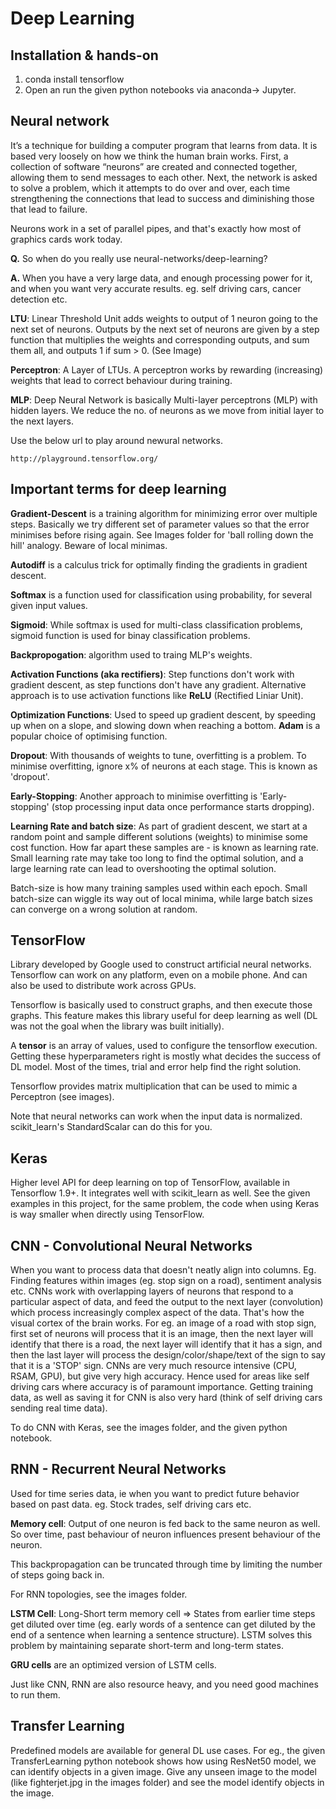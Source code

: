 # Deep Learning

## Installation & hands-on

1. conda install tensorflow
2. Open an run the given python notebooks via anaconda-> Jupyter.

## Neural network

It’s a technique for building a computer program that learns from data. It is based very loosely on how we think the human brain works. First, a collection of software “neurons” are created and connected together, allowing them to send messages to each other. Next, the network is asked to solve a problem, which it attempts to do over and over, each time strengthening the connections that lead to success and diminishing those that lead to failure. 

Neurons work in a set of parallel pipes, and that's exactly how most of graphics cards work today.

**Q.** So when do you really use neural-networks/deep-learning?

**A.** When you have a very large data, and enough processing power for it, and when you want very accurate results. eg. self driving cars, cancer detection etc.

**LTU**: Linear Threshold Unit adds weights to output of 1 neuron going to the next set of neurons. Outputs by the next set of neurons are given by a step function that multiplies the weights and corresponding outputs, and sum them all, and outputs 1 if sum > 0. (See Image) 

**Perceptron**: A Layer of LTUs. A perceptron works by rewarding (increasing) weights that lead to correct behaviour during training.  

**MLP**: Deep Neural Network is basically Multi-layer perceptrons (MLP) with hidden layers. We reduce the no. of neurons as we move from initial layer to the next layers. 

Use the below url to play around newural networks.
```
http://playground.tensorflow.org/
```

## Important terms for deep learning

**Gradient-Descent** is a training algorithm for minimizing error over multiple steps. Basically we try different set of parameter values so that the error minimises before rising again. See Images folder for 'ball rolling down the hill' analogy. Beware of local minimas.

**Autodiff** is a calculus trick for optimally finding the gradients in gradient descent.

**Softmax** is a function used for classification using probability, for several given input values.

**Sigmoid**: While softmax is used for multi-class classification problems, sigmoid function is used for binay classification problems.

**Backpropogation**: algorithm used to traing MLP's weights.

**Activation Functions (aka rectifiers)**: Step functions don't work with gradient descent, as step functions don't have any gradient. Alternative approach is to use activation functions like **ReLU** (Rectified Liniar Unit).

**Optimization Functions**: Used to speed up gradient descent, by speeding up when on a slope, and slowing down when reaching a bottom. **Adam** is a popular choice of optimising function.

**Dropout**: With thousands of weights to tune, overfitting is a problem. To minimise overfitting, ignore x% of neurons at each stage. This is known as 'dropout'. 

**Early-Stopping**: Another approach to minimise overfitting is 'Early-stopping' (stop processing input data once performance starts dropping).

**Learning Rate and batch size**: As part of gradient descent, we start at a random point and sample different solutions (weights) to minimise some cost function. How far apart these samples are - is known as learning rate. Small learning rate may take too long to find the optimal solution, and a large learning rate can lead to overshooting the optimal solution.

Batch-size is how many training samples used within each epoch. Small batch-size can wiggle its way out of local minima, while large batch sizes can converge on a wrong solution at random. 

## TensorFlow
Library developed by Google used to construct artificial neural networks. Tensorflow can work on any platform, even on a mobile phone. And can also be used to distribute work across GPUs.

Tensorflow is basically used to construct graphs, and then execute those graphs. This feature makes this library useful for deep learning as well (DL was not the goal when the library was built initially).

A **tensor** is an array of values, used to configure the tensorflow execution. Getting these hyperparameters right is mostly what decides the success of DL model. Most of the times, trial and error help find the right solution.

Tensorflow provides matrix multiplication that can be used to mimic a Perceptron (see images).

Note that neural networks can work when the input data is normalized. scikit_learn's StandardScalar can do this for you. 

## Keras

Higher level API for deep learning on top of TensorFlow, available in Tensorflow 1.9+. It integrates well with scikit_learn as well. See the given examples in this project, for the same problem, the code when using Keras is way smaller when directly using TensorFlow.

## CNN - Convolutional Neural Networks

When you want to process data that doesn't neatly align into columns. Eg. Finding features within images (eg. stop sign on a road), sentiment analysis etc. CNNs work with overlapping layers of neurons that respond to a particular aspect of data, and feed the output to the next layer (convolution) which process increasingly complex aspect of the data. That's how the visual cortex of the brain works. For eg. an image of a road with stop sign, first set of neurons will process that it is an image, then the next layer will identify that there is a road, the next layer will identify that it has a sign, and then the last layer will process the design/color/shape/text of the sign to say that it is a 'STOP' sign. CNNs are very much resource intensive (CPU, RSAM, GPU), but give very high accuracy. Hence used for areas like self driving cars where accuracy is of paramount importance. Getting training data, as well as saving it for CNN is also very hard (think of self driving cars sending real time data).

To do CNN with Keras, see the images folder, and the given python notebook.

## RNN - Recurrent Neural Networks

Used for time series data, ie when you want to predict future behavior based on past data. eg. Stock trades, self driving cars etc.

**Memory cell**: Output of one neuron is fed back to the same neuron as well. So over time, past behaviour of neuron influences present behaviour of the neuron.

This backpropagation can be truncated through time by limiting the number of steps going back in.

For RNN topologies, see the images folder.

**LSTM Cell**: Long-Short term memory cell => States from earlier time steps get diluted over time (eg. early words of a sentence can get diluted by the end of a sentence when learning a sentence structure). LSTM solves this problem by maintaining separate short-term and long-term states. 

**GRU cells** are an optimized version of LSTM cells.

Just like CNN, RNN are also resource heavy, and you need good machines to run them.

## Transfer Learning

Predefined models are available for general DL use cases. For eg., the given TransferLearning python notebook shows how using ResNet50 model, we can identify objects in a given image. Give any unseen image to the model (like fighterjet.jpg in the images folder) and see the model identify objects in the image.
